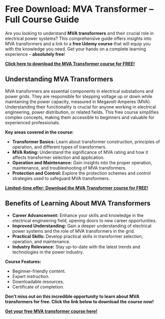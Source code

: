 # Free Download: MVA Transformer – Full Course Guide

Are you looking to understand **MVA transformers** and their crucial role in electrical power systems? This comprehensive guide offers insights into MVA transformers and a link to a **free Udemy course** that will equip you with the knowledge you need. Get your hands on a complete learning experience – **absolutely free**!

[**Click here to download the MVA Transformer course for FREE!**](https://udemywork.com/mva-transformer)

## Understanding MVA Transformers

MVA transformers are essential components in electrical substations and power grids. They are responsible for stepping voltage up or down while maintaining the power capacity, measured in Megavolt-Amperes (MVA). Understanding their functionality is crucial for anyone working in electrical engineering, power distribution, or related fields. This free course simplifies complex concepts, making them accessible to beginners and valuable for experienced professionals.

**Key areas covered in the course:**

*   **Transformer Basics:** Learn about transformer construction, principles of operation, and different types of transformers.
*   **MVA Rating:** Understand the significance of MVA rating and how it affects transformer selection and application.
*   **Operation and Maintenance:** Gain insights into the proper operation, maintenance, and troubleshooting of MVA transformers.
*   **Protection and Control:** Explore the protection schemes and control strategies used to safeguard MVA transformers.

[**Limited-time offer: Download the MVA Transformer course for FREE!**](https://udemywork.com/mva-transformer)

## Benefits of Learning About MVA Transformers

*   **Career Advancement:** Enhance your skills and knowledge in the electrical engineering field, opening doors to new career opportunities.
*   **Improved Understanding:** Gain a deeper understanding of electrical power systems and the role of MVA transformers in the grid.
*   **Practical Skills:** Develop practical skills in transformer selection, operation, and maintenance.
*   **Industry Relevance:** Stay up-to-date with the latest trends and technologies in the power industry.

**Course Features:**

*   Beginner-friendly content.
*   Expert instruction.
*   Downloadable resources.
*   Certificate of completion.

**Don't miss out on this incredible opportunity to learn about MVA transformers for free. Click the link below to download the course now!**

[**Get your free MVA transformer course here!**](https://udemywork.com/mva-transformer)
